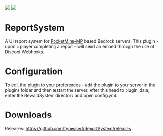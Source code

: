 [![](https://poggit.pmmp.io/shield.state/ReportSystemUI)](https://poggit.pmmp.io/p/ReportSystemUI)
[![](https://poggit.pmmp.io/shield.api/ReportSystemUI)](https://poggit.pmmp.io/p/ReportSystemUI)

# ReportSystem
A UI report system for [PocketMine-MP](https://pmmp.io/) based Bedrock servers. This plugin - upon a player completing a report - will send an embed through the use of Discord Webhooks.

# Configuration
To edit the plugin to your preferences - add the plugin to your server in the plugins folder and then restart the server. After this head to plugin_data, enter the RewardSystem directory and open config.yml.

# Downloads
Releases: https://github.com/fynessed/ReportSystem/releases
